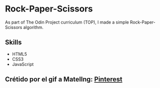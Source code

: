 # Rock-Paper-Scissors

As part of The Odin Project curriculum (TOP), I made a simple Rock-Paper-Scissors algorithm.

## Skills
- HTML5
- CSS3
- JavaScript
  
## Crétido por el gif a Matellng: <a href="https://pin.it/2QkGXc5zc">Pinterest</a>
